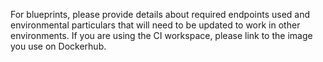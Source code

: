 For blueprints, please provide details about required endpoints used and environmental particulars that will need to be updated to work in other environments.
If you are using the CI workspace, please link to the image you use on Dockerhub.